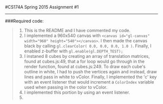 #CS174A Spring 2015 Assignment #1
* * * 
###Required code:
>1. This is the README and I have commented my code.
>2. I implemented a 960x540 canvas with `<canvas id="gl-canvas" width="960" height="540"></canvas>`. I then made the canvas black by calling `gl.clearColor( 0.0, 0.0, 0.0, 1.0 )`. Finally, I enabled z-buffer with `gl.enable(gl.DEPTH_TEST);`
>3. I instaned 8 cubes by creating an array of translation matrices, found at cubes.js:49, that a for loop would go through in the render function, found at cubes.js:249. To draw each cube's outline in white, I had to push the vertices again and instead, draw lines and pass in white to vColor. Finally, I implemented the 'c' key with an event listener that would increment a `ColorIndex` variable used when passing in the color to vColor.
>4. I implemented this portion by using an event listener.
>5. 
